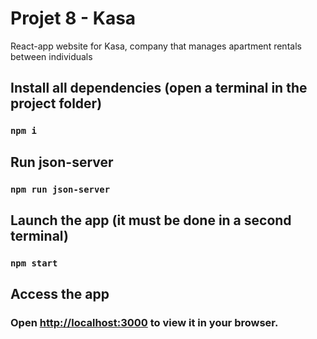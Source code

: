 # Projet 8 - Kasa

React-app website for Kasa, company that manages apartment rentals between individuals

## Install all dependencies (open a terminal in the project folder)

### `npm i`

## Run json-server

### `npm run json-server`

## Launch the app (it must be done in a second terminal)

### `npm start`

## Access the app

### Open [http://localhost:3000](http://localhost:3000) to view it in your browser.
